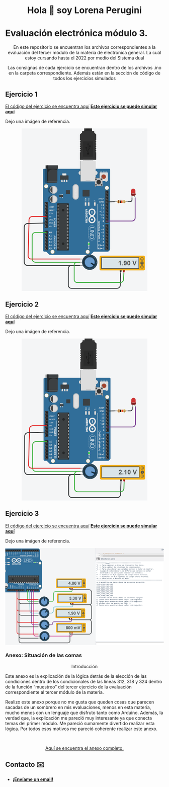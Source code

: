 <h1 align="center">Hola 👋 soy Lorena Perugini</h1>

# Evaluación electrónica módulo 3.
<p align="center"> En este repositorio se encuentran los archivos correspondientes a la evaluación del tercer módulo de la materia de electrónica general. La cuál estoy cursando hasta el 2022 por medio del Sistema dual</p>

<p align="center"> Las consignas de cada ejercicio se encuentran dentro de los archivos .ino en la carpeta correspondiente. Además están en la sección de código de todos los ejercicios simulados</p>

## Ejercicio 1
<a href="Perugini-Ej1/Perugini-Ej1.ino">El código del ejercicio se encuentra aquí</a>
**[Este ejercicio se puede simular aquí](https://www.tinkercad.com/things/baNzKjucOXK)**
<p align="left">  Dejo una imágen de referencia. </p>
<p align="center">  <img src="Imagenes/Ejercicio1.png" align="center" width="400" height="auto"> </p>

## Ejercicio 2
<a href="Perugini-Ej2/Perugini-Ej2.ino">El código del ejercicio se encuentra aquí</a>
**[Este ejercicio se puede simular aquí](https://www.tinkercad.com/things/b2sml6DmeOv)**
<p align="left">  Dejo una imágen de referencia. </p>
<p align="center">  <img src="Imagenes/Ejercicio2.png" align="center" width="400" height="auto"> </p>

## Ejercicio 3
<a href="Perugini-Ej3/Perugini-Ej3.ino">El código del ejercicio se encuentra aquí</a>
**[Este ejercicio se puede simular aquí](https://www.tinkercad.com/things/0RPWJGyBJm9)**
<p align="left">  Dejo una imágen de referencia. </p>
<p align="center">  <img src="Imagenes/Ejercicio3.png" align="center" width="800" height="auto"> </p>

### Anexo: Situación de las comas
<p align="center">Introducción</p>
<p align="left">Este anexo es la explicación de la lógica detrás de la elección de las
condiciones dentro de los condicionales de las líneas 312, 318 y 324 dentro de
la función “muestreo” del tercer ejercicio de la evaluación correspondiente al
tercer módulo de la materia.</p>
<p align="left">Realizo este anexo porque no me gusta que queden cosas que parecen
sacadas de un sombrero en mis evaluaciones, menos en esta materia, mucho
menos con un lenguaje que disfruto tanto como Arduino. Además, la verdad
que, la explicación me pareció muy interesante ya que conecta temas del primer
módulo. Me pareció sumamente divertido realizar esta lógica. Por todos esos
motivos me pareció coherente realizar este anexo.</p>
<br>
<p align="center"><a href="Anexo_Comas_Perugini_Evaluación_Modulo_3.pdf"> Aquí se encuentra el anexo completo.</a></p>

## Contacto ✉️

* **[¡Envíame un email!](mailto:lorenaperuginikrause@gmail.com)**
